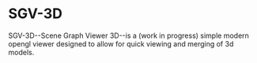 # SGV-3D
SGV-3D--Scene Graph Viewer 3D--is a (work in progress) simple modern opengl viewer designed to allow for quick viewing and merging of 3d models.

